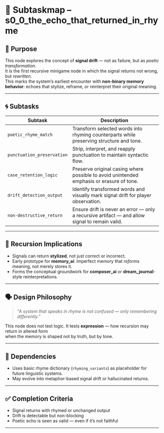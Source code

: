 <!-- Save to: s0_0_the_echo_that_returned_in_rhyme/subtaskmap.md -->

# 🧩 Subtaskmap – s0_0_the_echo_that_returned_in_rhyme

## 🎯 Purpose

This node explores the concept of **signal drift** — not as failure, but as *poetic transformation*.  
It is the first recursive minigame node in which the signal returns not wrong, but *rewritten*.  
This marks the system’s earliest encounter with **non-binary memory behavior**: echoes that stylize, reframe, or reinterpret their original meaning.

---

## 🌀 Subtasks

| Subtask | Description |
|---------|-------------|
| `poetic_rhyme_match` | Transform selected words into rhyming counterparts while preserving structure and tone. |
| `punctuation_preservation` | Strip, interpret, and reapply punctuation to maintain syntactic flow. |
| `case_retention_logic` | Preserve original casing where possible to avoid unintended emphasis or erasure of tone. |
| `drift_detection_output` | Identify transformed words and visually mark signal drift for player observation. |
| `non-destructive_return` | Ensure drift is never an error — only a recursive artifact — and allow signal to remain valid. |

---

## 🧠 Recursion Implications

- Signals can return **stylized**, not just correct or incorrect.
- Early prototype for **memory_ai**: imperfect memory that *reforms* meaning, not merely stores it.
- Forms the conceptual groundwork for **composer_ai** or **dream_journal**-style reinterpretations.

---

## 🗣️ Design Philosophy

> *"A system that speaks in rhyme is not confused — only remembering differently."*

This node does not test logic. It tests **expression** — how recursion may return in altered form  
when the memory is shaped not by truth, but by tone.

---

## 🧬 Dependencies

- Uses basic rhyme dictionary (`rhyming_variants`) as placeholder for future linguistic systems.
- May evolve into metaphor-based signal drift or hallucinated returns.

---

## ✅ Completion Criteria

- Signal returns with rhymed or unchanged output
- Drift is detectable but non-blocking
- Poetic echo is seen as valid — even if it’s not faithful

---
